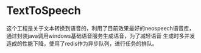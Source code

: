 # TextToSpeech
这个工程是关于文本转换到语音的，利用了目前效果最好的neospeech语音库，通过封装java调用windows基础语音服务生成语音，为了减轻语音
生成时多并发造成的性能下降，使用了redis作为异步队列，进行任务的排队。
